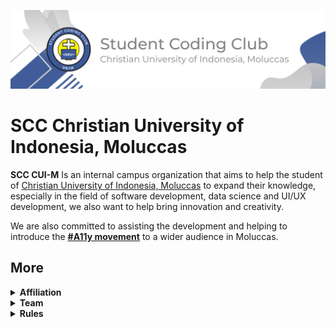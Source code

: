 ![Student Coding Club](https://github.com/scc-ukim/.github/blob/main/profile/src/2nd-banner.png?raw=true)
#  SCC Christian University of Indonesia, Moluccas

**SCC CUI-M** Is an internal campus organization that aims to help the student of [Christian University of Indonesia, Moluccas](https://ukim.ac.id) to expand their knowledge, especially in the field of software development, data science and UI/UX development, we also want to help bring innovation and creativity.

We are also committed to assisting the development and helping to introduce the **[#A11y movement](https://www.a11yproject.com/)** to a wider audience in Moluccas.


## More
<details>
  <summary><strong>Affiliation</strong></summary>

  ### Affiliation

  As mentioned above, SCC (Student Coding Club) is an internal campus organization based on [Christian University of Indonesia, Moluccas](https://ukim.ac.id), so we are affiliated with [Christian University of Indonesia, Moluccas](https://ukim.ac.id), and its [University Student Body (SEMA)](https://www.instagram.com/smu_ukim/).

  We are also under the wings of [Faculty Student Body of Computer Science (SEMAF)](https://www.instagram.com/smfilkom_ukim/), and directly being monitored by the Dean of Computer Science Faculty.

</details>

<details>
  <summary><strong>Team</strong></summary>

  ### Team

  Right now we are focused on **Web Development** and **Data Science**, so with that in mind, we have 2 teams that are focused on each subject. 

</details>

<details>
  <summary><strong>Rules</strong></summary>

<details>
  <summary><strong>Repositories-related rules</strong></summary>

  As an organization we also have our own rules, that each member need to abide to, any violation will be `dealt internally`, but if the violation kept happends we will _not hasitate to pursue any legal action_.

  With that being said we are implementing these rules for repositories:

  - Each team must name their repository follow these rules:
    - Each repository must start with team code (`wd` or `ds`).
    - Use `-` to seperated team code with the repository name.
    - Naming convention for repository name is `organization-projectname` ex. `ukim-websitekampus`
  - Only the team with the proper naming can push any change to relative repository or you need to ask permission from the team leader before you do any changes.
  - Any project that are **`secretive`** in nature are forbid to be public it must kept as private repository.
  - Its `advice to fork the repo`, instead of directly pushing any changes to main repo ([SCC's Repo](https://github.com/scc-ukim)). 

</details>

</details>
